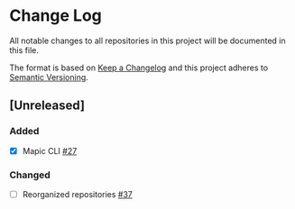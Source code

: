 # Change Log
All notable changes to all repositories in this project will be documented in this file. 

The format is based on [Keep a Changelog](http://keepachangelog.com/)
and this project adheres to [Semantic Versioning](http://semver.org/).

## [Unreleased]
### Added
- [x] Mapic CLI [#27](https://github.com/mapic/mapic/issues/27)

### Changed
- [ ] Reorganized repositories [#37](https://github.com/mapic/mapic/issues/37)

